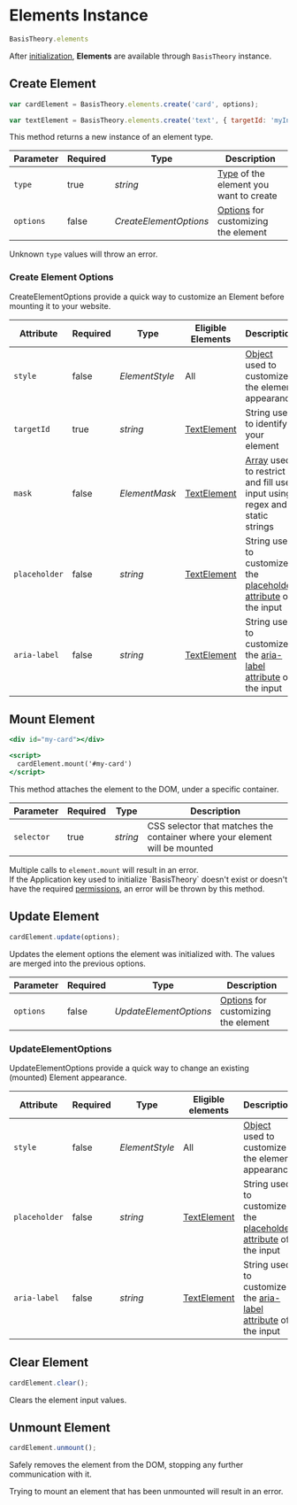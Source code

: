 # Elements Instance

```jsx
BasisTheory.elements
```

After [initialization](#initialize), **Elements** are available through `BasisTheory` instance.

## Create Element

```jsx
var cardElement = BasisTheory.elements.create('card', options);

var textElement = BasisTheory.elements.create('text', { targetId: 'myInputId' });
```

This method returns a new instance of an element type.

Parameter | Required | Type                   | Description
--------- | -------- | ----------------       | -----------
`type`    | true     | *string*               | [Type](#element-types) of the element you want to create
`options` | false    | *CreateElementOptions* | [Options](#elements-instance-create-element-create-element-options) for customizing the element

<aside class="warning">
  <span>Unknown <code>type</code> values will throw an error.</span>
</aside>

### Create Element Options

CreateElementOptions provide a quick way to customize an Element before mounting it to your website.

Attribute     | Required | Type           | Eligible Elements                          | Description
------------- | -------- | -------------- | ------------------------------------------ | -----------
`style`       | false    | *ElementStyle* | All                                        | [Object](#element-style) used to customize the element appearance
`targetId`    | true     | *string*       | [TextElement](#element-types-text-element) | String used to identify your element
`mask`        | false    | *ElementMask*  | [TextElement](#element-types-text-element) | [Array](#element-mask) used to restrict and fill user input using regex and static strings
`placeholder` | false    | *string*       | [TextElement](#element-types-text-element) | String used to customize the [placeholder attribute](https://developer.mozilla.org/docs/Web/HTML/Element/input#attr-placeholder) of the input
`aria-label`  | false    | *string*       | [TextElement](#element-types-text-element) | String used to customize the [aria-label attribute](https://developer.mozilla.org/docs/Web/Accessibility/ARIA/ARIA_Techniques/Using_the_aria-label_attribute) of the input

## Mount Element

```jsx
<div id="my-card"></div>

<script>
  cardElement.mount('#my-card')
</script>
```

This method attaches the element to the DOM, under a specific container.

Parameter  | Required | Type     | Description
---------- | -------- | -------- | -----------
`selector` | true     | *string* | CSS selector that matches the container where your element will be mounted

<aside class="warning">
  <span>Multiple calls to <code>element.mount</code> will result in an error.</span>
</aside>

<aside class="warning">
  <span>If the Application key used to initialize `BasisTheory` doesn't exist or doesn't have the required <a href="#permissions">permissions</a>, an error will be thrown by this method.</span>
</aside>

## Update Element

```jsx
cardElement.update(options);
```

Updates the element options the element was initialized with. The values are merged into the previous options.

Parameter | Required | Type                   | Description
--------- | -------- | ----------------       | -----------
`options` | false    | *UpdateElementOptions* | [Options](#elements-instance-update-element-updateelementoptions) for customizing the element


### UpdateElementOptions

UpdateElementOptions provide a quick way to change an existing (mounted) Element appearance.

Attribute     | Required | Type           | Eligible elements                           | Description
------------- | -------- | -------------- | ------------------------------------------- | -----------
`style`       | false    | *ElementStyle* | All                                         | [Object](#element-style) used to customize the element appearance
`placeholder` | false    | *string*       | [TextElement](#element-types-text-element)  | String used to customize the [placeholder attribute](https://developer.mozilla.org/docs/Web/HTML/Element/input#attr-placeholder) of the input
`aria-label`  | false    | *string*       | [TextElement](#element-types-text-element)  | String used to customize the [aria-label attribute](https://developer.mozilla.org/docs/Web/Accessibility/ARIA/ARIA_Techniques/Using_the_aria-label_attribute) of the input


## Clear Element

```jsx
cardElement.clear();
```

Clears the element input values.

## Unmount Element

```jsx
cardElement.unmount();
```

Safely removes the element from the DOM, stopping any further communication with it.

<aside class="warning">
  <span>Trying to mount an element that has been unmounted will result in an error.</span>
</aside>
